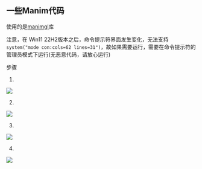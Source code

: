 ## 一些Manim代码

使用的是[manimgl](https://docs.manim.org.cn/)库

注意，在 Win11 22H2版本之后，命令提示符界面发生变化，无法支持`system("mode con:cols=62 lines=31")`，故如果需要运行，需要在命令提示符的管理员模式下运行(无恶意代码，请放心运行)

步骤

1. 

![](https://gitee.com/pepedd864/cdn-repos/raw/master/img/39bd9efb27484f631af0dbf60d435648.png)

2. 

![](https://gitee.com/pepedd864/cdn-repos/raw/master/img/73ce2d0ae5e1e29afbf7135e83481164.png)

3. 

![](https://gitee.com/pepedd864/cdn-repos/raw/master/img/d31b2ab8e1f2186fa9fa2f2c240cca3f.png)

4. 

![](https://gitee.com/pepedd864/cdn-repos/raw/master/img/ed9158386a0d3cbd1e796fb9d4e6794b.png)
